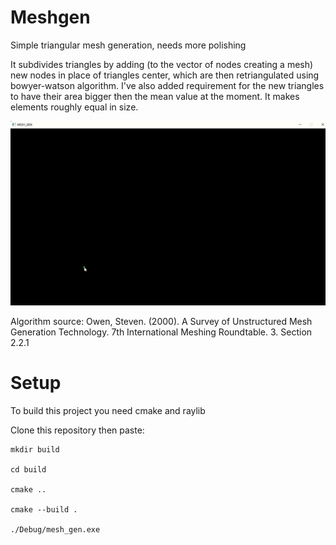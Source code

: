 # Meshgen

Simple triangular mesh generation, needs more polishing

It subdivides triangles by adding (to the vector of nodes creating a mesh) new nodes in place of triangles center, which are then retriangulated using bowyer-watson algorithm. I've also added requirement for the new triangles to have their area bigger then the mean value at the moment. It makes elements roughly equal in size.

![Visualisation](Gifs/gif2.gif)

Algorithm source: Owen, Steven. (2000). A Survey of Unstructured Mesh Generation Technology. 7th International Meshing Roundtable. 3. Section 2.2.1


# Setup

To build this project you need cmake and raylib

Clone this repository then paste:

    mkdir build

    cd build

    cmake ..

    cmake --build .
    
    ./Debug/mesh_gen.exe
